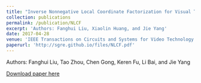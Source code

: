 ```yaml
---
title: "Inverse Nonnegative Local Coordinate Factorization for Visual Tracking"
collection: publications
permalink: /publication/NLCF
excerpt: 'Authors: Fanghui Liu, Xiaolin Huang, and Jie Yang'
date: 2017-04-28
venue: 'IEEE Transactions on Circuits and Systems for Video Technology'
paperurl: 'http://sgre.github.io/files/NLCF.pdf'
---
```

Authors: Fanghui Liu, Tao Zhou, Chen Gong, Keren Fu, Li Bai, and Jie Yang

[Download paper here](http://sgre.github.io/files/NLCF.pdf)

